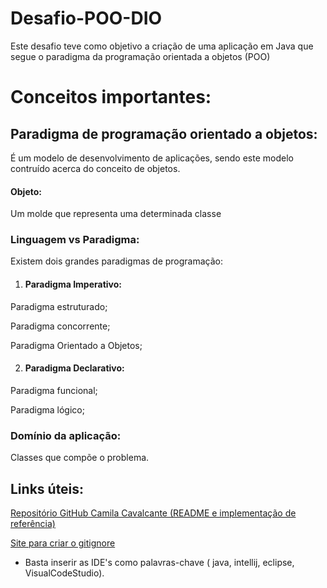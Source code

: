 # Desafio-POO-DIO
Este desafio teve como objetivo a criação de uma aplicação em Java que segue o paradigma da programação orientada a objetos (POO)


# Conceitos importantes:

## Paradigma de programação orientado a objetos:
É um modelo de desenvolvimento de aplicações, sendo este modelo contruído acerca do conceito de objetos.

#### Objeto: 
Um molde que representa uma determinada classe
### Linguagem vs Paradigma:

Existem dois grandes paradigmas de programação:
1) #### Paradigma Imperativo:
   
Paradigma estruturado;

   Paradigma concorrente;

   Paradigma Orientado a Objetos;


2) #### Paradigma Declarativo:
Paradigma funcional;

Paradigma lógico;

### Domínio da aplicação:
Classes que compõe o problema.

## Links úteis:
[Repositório GitHub Camila Cavalcante (README e implementação de referência)](https://github.com/cami-la/desafio-poo-dio)

[Site para criar o gitignore](https://www.toptal.com/developers/gitignore/) 

- Basta inserir as IDE's como palavras-chave ( java, intellij, eclipse, VisualCodeStudio).
